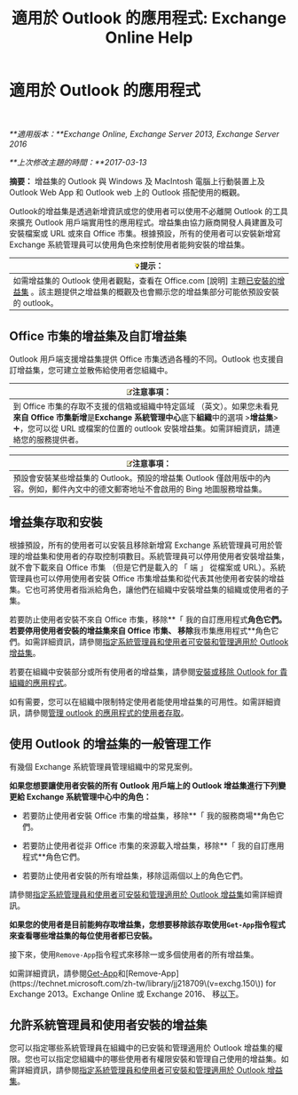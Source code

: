 ﻿---
title: '適用於 Outlook 的應用程式: Exchange Online Help'
TOCTitle: 適用於 Outlook 的應用程式
ms:assetid: 28b6f2a1-a235-4023-b561-6fd304962775
ms:mtpsurl: https://technet.microsoft.com/zh-tw/library/JJ943753(v=EXCHG.150)
ms:contentKeyID: 52062528
ms.date: 05/23/2018
mtps_version: v=EXCHG.150
ms.translationtype: MT
---

# 適用於 Outlook 的應用程式

 

_**適用版本：**Exchange Online, Exchange Server 2013, Exchange Server 2016_

_**上次修改主題的時間：**2017-03-13_

**摘要：** 增益集的 Outlook 與 Windows 及 MacIntosh 電腦上行動裝置上及 Outlook Web App 和 Outlook web 上的 Outlook 搭配使用的概觀。

Outlook的增益集是透過新增資訊或您的使用者可以使用不必離開 Outlook 的工具來擴充 Outlook 用戶端實用性的應用程式。增益集由協力廠商開發人員建置及可安裝檔案或 URL 或來自 Office 市集。根據預設，所有的使用者可以安裝新增寫 Exchange 系統管理員可以使用角色來控制使用者能夠安裝的增益集。

<table>
<thead>
<tr class="header">
<th><img src="images/Bb124558.tip(EXCHG.150).gif" title="提示" alt="提示" />提示：</th>
</tr>
</thead>
<tbody>
<tr class="odd">
<td>如需增益集的 Outlook 使用者觀點，查看在 Office.com [說明] 主題<a href="https://go.microsoft.com/fwlink/p/?linkid=282387">已安裝的增益集</a> 。該主題提供之增益集的概觀及也會顯示您的增益集部分可能依預設安裝的 outlook。</td>
</tr>
</tbody>
</table>


## Office 市集的增益集及自訂增益集

Outlook 用戶端支援增益集提供 Office 市集透過各種的不同。Outlook 也支援自訂增益集，您可建立並散佈給使用者您組織中。

<table>
<thead>
<tr class="header">
<th><img src="images/Bb124558.note(EXCHG.150).gif" title="注意事項" alt="注意事項" />注意事項：</th>
</tr>
</thead>
<tbody>
<tr class="odd">
<td>到 Office 市集的存取不支援的信箱或組織中特定區域 （英文）。如果您未看見<strong>來自 Office 市集新增</strong>是<strong>Exchange 系統管理中心</strong>底下<strong>組織</strong>中的選項 &gt;<strong>增益集</strong>&gt; <img src="images/JJ218640.c1e75329-d6d7-4073-a27d-498590bbb558(EXCHG.150).gif" title="加入圖示" alt="加入圖示" />，您可以從 URL 或檔案的位置的 outlook 安裝增益集。如需詳細資訊，請連絡您的服務提供者。</td>
</tr>
</tbody>
</table>


<table>
<thead>
<tr class="header">
<th><img src="images/Bb124558.note(EXCHG.150).gif" title="注意事項" alt="注意事項" />注意事項：</th>
</tr>
</thead>
<tbody>
<tr class="odd">
<td>預設會安裝某些增益集的 Outlook。預設的增益集 Outlook 僅啟用版中的內容。例如，郵件內文中的德文郵寄地址不會啟用的 Bing 地圖服務增益集。</td>
</tr>
</tbody>
</table>


## 增益集存取和安裝

根據預設，所有的使用者可以安裝且移除新增寫 Exchange 系統管理員可用於管理的增益集和使用者的存取控制項數目。系統管理員可以停用使用者安裝增益集，就不會下載來自 Office 市集 （但是它們是載入的 「 端 」 從檔案或 URL）。系統管理員也可以停用使用者安裝 Office 市集增益集和從代表其他使用者安裝的增益集。它也可將使用者指派給角色，讓他們在組織中安裝增益集的組織或使用者的子集。

若要防止使用者安裝不來自 Office 市集，移除**「 我的自訂應用程式**角色它們。 若要停用使用者安裝的增益集來自 Office 市集、 移除**我市集應用程式**角色它們。如需詳細資訊，請參閱[指定系統管理員和使用者可安裝和管理適用於 Outlook 增益集](specify-the-administrators-and-users-who-can-install-and-manage-add-ins-for-outlook-exchange-2013-help.md)。

若要在組織中安裝部分或所有使用者的增益集，請參閱[安裝或移除 Outlook for 貴組織的應用程式](install-or-remove-add-ins-for-outlook-for-your-organization-exchange-2013-help.md)。

如有需要，您可以在組織中限制特定使用者能使用增益集的可用性。如需詳細資訊，請參閱[管理 outlook 的應用程式的使用者存取](manage-user-access-to-add-ins-for-outlook-exchange-online-help.md)。

## 使用 Outlook 的增益集的一般管理工作

有幾個 Exchange 系統管理員管理組織中的常見案例。

**如果您想要讓使用者安裝的所有 Outlook 用戶端上的 Outlook 增益集進行下列變更給 Exchange 系統管理中心中的角色：**

  - 若要防止使用者安裝 Office 市集的增益集，移除**「 我的服務商場**角色它們。

  - 若要防止使用者從非 Office 市集的來源載入增益集，移除**「 我的自訂應用程式**角色它們。

  - 若要防止使用者安裝的所有增益集，移除這兩個以上的角色它們。

請參閱[指定系統管理員和使用者可安裝和管理適用於 Outlook 增益集](specify-the-administrators-and-users-who-can-install-and-manage-add-ins-for-outlook-exchange-2013-help.md)如需詳細資訊。

**如果您的使用者是目前能夠存取增益集，您想要移除該存取使用`Get-App`指令程式來查看哪些增益集的每位使用者都已安裝。**

接下來，使用`Remove-App`指令程式來移除一或多個使用者的所有增益集。

如需詳細資訊，請參閱[Get-App](https://technet.microsoft.com/zh-tw/library/jj218673\(v=exchg.150\))和[Remove-App](https://technet.microsoft.com/zh-tw/library/jj218709\(v=exchg.150\)) for Exchange 2013。Exchange Online 或 Exchange 2016、 移[以下](https://go.microsoft.com/fwlink/p/?linkid=844721)。

## 允許系統管理員和使用者安裝的增益集

您可以指定哪些系統管理員在組織中的已安裝和管理適用於 Outlook 增益集的權限。您也可以指定您組織中的哪些使用者有權限安裝和管理自己使用的增益集。如需詳細資訊，請參閱[指定系統管理員和使用者可安裝和管理適用於 Outlook 增益集](specify-the-administrators-and-users-who-can-install-and-manage-add-ins-for-outlook-exchange-2013-help.md)。

